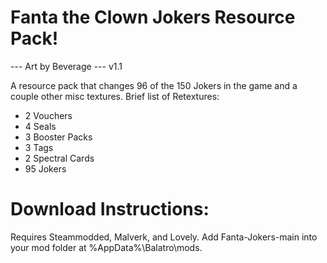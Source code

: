 # Fanta the Clown Jokers Resource Pack!

--- Art by Beverage --- v1.1

A resource pack that changes 96 of the 150 Jokers in the game and a couple other misc textures.
Brief list of Retextures:

- 2 Vouchers
- 4 Seals
- 3 Booster Packs
- 3 Tags
- 2 Spectral Cards
- 95 Jokers


# Download Instructions:
Requires Steammodded, Malverk, and Lovely. 
Add Fanta-Jokers-main into your mod folder at %AppData%\Balatro\mods\.

